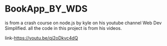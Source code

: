 # BookApp_BY_WDS 


is from a crash course on node.js by kyle on his youtube channel Web Dev Simplified.
all the code in this project is from his videos.

link-https://youtu.be/qj2oDkvc4dQ
